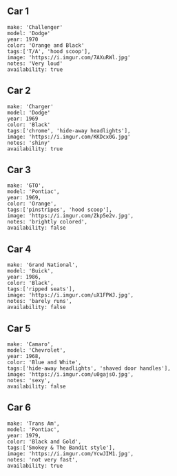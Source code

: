 ## Car 1
    make: 'Challenger'
    model: 'Dodge'
    year: 1970
    color: 'Orange and Black'
    tags:['T/A', 'hood scoop'],
    image: 'https://i.imgur.com/7AXuRWl.jpg'
    notes: 'Very loud'
    availability: true
    
## Car 2
    make: 'Charger'
    model: 'Dodge'
    year: 1969
    color: 'Black'
    tags:['chrome', 'hide-away headlights'],
    image: 'https://i.imgur.com/KKDcx0G.jpg'
    notes: 'shiny'
    availability: true
    
## Car 3
    make: 'GTO',
    model: 'Pontiac',
    year: 1969,
    color: 'Orange',
    tags:['pinstripes', 'hood scoop'],
    image: 'https://i.imgur.com/Zkp5e2v.jpg',
    notes: 'brightly colored',
    availability: false
    
## Car 4
    make: 'Grand National',
    model: 'Buick',
    year: 1986,
    color: 'Black',
    tags:['ripped seats'],
    image: 'https://i.imgur.com/uX1FPWJ.jpg',
    notes: 'barely runs',
    availability: false
    
## Car 5
    make: 'Camaro',
    model: 'Chevrolet',
    year: 1968,
    color: 'Blue and White',
    tags:['hide-away headlights', 'shaved door handles'],
    image: 'https://i.imgur.com/u0gajsO.jpg',
    notes: 'sexy',
    availability: false
    
## Car 6
    make: 'Trans Am',
    model: 'Pontiac',
    year: 1979,
    color: 'Black and Gold',
    tags:['Smokey & The Bandit style'],
    image: 'https://i.imgur.com/YcwJIM1.jpg',
    notes: 'not very fast',
    availability: true

